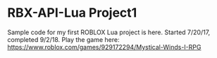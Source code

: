 # RBX-API-Lua Project1
Sample code for my first ROBLOX Lua project is here. Started 7/20/17, completed 9/2/18.
Play the game here: https://www.roblox.com/games/929172294/Mystical-Winds-I-RPG
